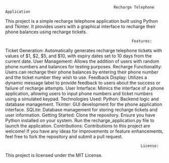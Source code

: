                                                     Recharge Telephone Application
This project is a simple recharge telephone application built using Python and Tkinter. It provides users with a graphical interface to recharge their phone balances using recharge tickets.

                                                            Features:
Ticket Generation: Automatically generates recharge telephone tickets with values of $1, $2, $5, and $10, with expiry dates set to 10 days from the current date.
User Management: Allows the addition of users with random phone numbers and balances for testing purposes.
Recharge Functionality: Users can recharge their phone balances by entering their phone number and the ticket number they wish to use.
Feedback Display: Utilizes a dynamic message label to provide feedback to users about the success or failure of recharge attempts.
User Interface: Mimics the interface of a phone application, allowing users to input phone numbers and ticket numbers using a simulated keypad.
                                                            Technologies Used:
Python: Backend logic and database management.
Tkinter: GUI development for the phone application interface.
SQLite: Database management for storing recharge tickets and user information.
                                                           Getting Started:
Clone the repository.
Ensure you have Python installed on your system.
Run the recharge_application.py file to launch the application.
                                                             Contributions:
Contributions to this project are welcome! If you have any ideas for improvements or feature enhancements, feel free to fork the repository and submit a pull request.

                                                                License:
This project is licensed under the MIT License.

